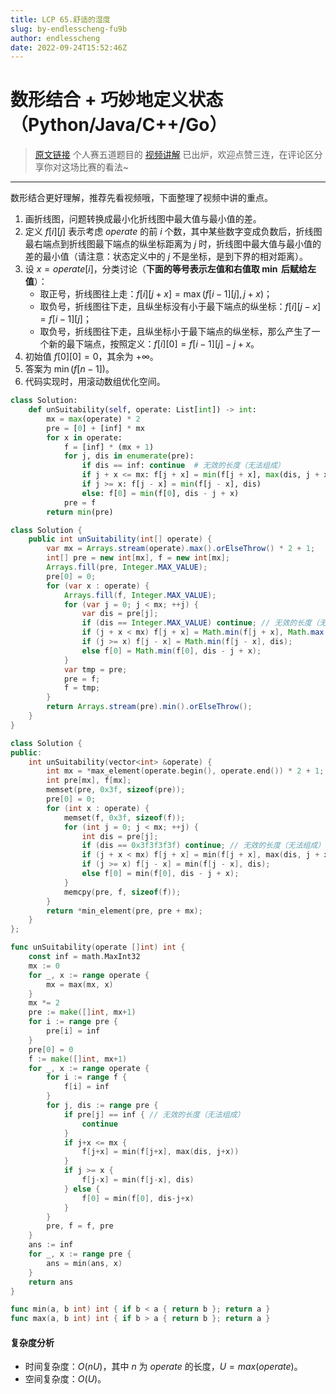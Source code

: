 ```yaml
---
title: LCP 65.舒适的湿度
slug: by-endlesscheng-fu9b
author: endlesscheng
date: 2022-09-24T15:52:46Z
---
```

# 数形结合 + 巧妙地定义状态（Python/Java/C++/Go）
 
> [原文链接](https://leetcode.cn/problems/3aqs1c/solution/by-endlesscheng-fu9b)
个人赛五道题目的 [视频讲解](https://www.bilibili.com/video/BV1zN4y1K762) 已出炉，欢迎点赞三连，在评论区分享你对这场比赛的看法~

---

数形结合更好理解，推荐先看视频哦，下面整理了视频中讲的重点。

1. 画折线图，问题转换成最小化折线图中最大值与最小值的差。
2. 定义 $f[i][j]$ 表示考虑 $\textit{operate}$ 的前 $i$ 个数，其中某些数字变成负数后，折线图最右端点到折线图最下端点的纵坐标距离为 $j$ 时，折线图中最大值与最小值的差的最小值（请注意：状态定义中的 $j$ 不是坐标，是到下界的相对距离）。
3. 设 $x=\textit{operate}[i]$，分类讨论（**下面的等号表示左值和右值取 $\min$ 后赋给左值**）：
   - 取正号，折线图往上走：$f[i][j+x] = \max(f[i-1][j],j+x)$；
   - 取负号，折线图往下走，且纵坐标没有小于最下端点的纵坐标：$f[i][j-x] = f[i-1][j]$；
   - 取负号，折线图往下走，且纵坐标小于最下端点的纵坐标，那么产生了一个新的最下端点，按照定义：$f[i][0] = f[i-1][j]-j+x$。
4. 初始值 $f[0][0] = 0$，其余为 $+\infty$。
5. 答案为 $\min(f[n-1])$。
6. 代码实现时，用滚动数组优化空间。

```py [sol1-Python3]
class Solution:
    def unSuitability(self, operate: List[int]) -> int:
        mx = max(operate) * 2
        pre = [0] + [inf] * mx
        for x in operate:
            f = [inf] * (mx + 1)
            for j, dis in enumerate(pre):
                if dis == inf: continue  # 无效的长度（无法组成）
                if j + x <= mx: f[j + x] = min(f[j + x], max(dis, j + x))
                if j >= x: f[j - x] = min(f[j - x], dis)
                else: f[0] = min(f[0], dis - j + x)
            pre = f
        return min(pre)
```

```java [sol1-Java]
class Solution {
    public int unSuitability(int[] operate) {
        var mx = Arrays.stream(operate).max().orElseThrow() * 2 + 1;
        int[] pre = new int[mx], f = new int[mx];
        Arrays.fill(pre, Integer.MAX_VALUE);
        pre[0] = 0;
        for (var x : operate) {
            Arrays.fill(f, Integer.MAX_VALUE);
            for (var j = 0; j < mx; ++j) {
                var dis = pre[j];
                if (dis == Integer.MAX_VALUE) continue; // 无效的长度（无法组成）
                if (j + x < mx) f[j + x] = Math.min(f[j + x], Math.max(dis, j + x));
                if (j >= x) f[j - x] = Math.min(f[j - x], dis);
                else f[0] = Math.min(f[0], dis - j + x);
            }
            var tmp = pre;
            pre = f;
            f = tmp;
        }
        return Arrays.stream(pre).min().orElseThrow();
    }
}
```

```cpp [sol1-C++]
class Solution {
public:
    int unSuitability(vector<int> &operate) {
        int mx = *max_element(operate.begin(), operate.end()) * 2 + 1;
        int pre[mx], f[mx];
        memset(pre, 0x3f, sizeof(pre));
        pre[0] = 0;
        for (int x : operate) {
            memset(f, 0x3f, sizeof(f));
            for (int j = 0; j < mx; ++j) {
                int dis = pre[j];
                if (dis == 0x3f3f3f3f) continue; // 无效的长度（无法组成）
                if (j + x < mx) f[j + x] = min(f[j + x], max(dis, j + x));
                if (j >= x) f[j - x] = min(f[j - x], dis);
                else f[0] = min(f[0], dis - j + x);
            }
            memcpy(pre, f, sizeof(f));
        }
        return *min_element(pre, pre + mx);
    }
};
```

```go [sol1-Go]
func unSuitability(operate []int) int {
	const inf = math.MaxInt32
	mx := 0
	for _, x := range operate {
		mx = max(mx, x)
	}
	mx *= 2
	pre := make([]int, mx+1)
	for i := range pre {
		pre[i] = inf
	}
	pre[0] = 0
	f := make([]int, mx+1)
	for _, x := range operate {
		for i := range f {
			f[i] = inf
		}
		for j, dis := range pre {
			if pre[j] == inf { // 无效的长度（无法组成）
				continue
			}
			if j+x <= mx {
				f[j+x] = min(f[j+x], max(dis, j+x))
			}
			if j >= x {
				f[j-x] = min(f[j-x], dis)
			} else {
				f[0] = min(f[0], dis-j+x)
			}
		}
		pre, f = f, pre
	}
	ans := inf
	for _, x := range pre {
		ans = min(ans, x)
	}
	return ans
}

func min(a, b int) int { if b < a { return b }; return a }
func max(a, b int) int { if b > a { return b }; return a }
```

#### 复杂度分析

- 时间复杂度：$O(nU)$，其中 $n$ 为 $\textit{operate}$ 的长度，$U=max(\textit{operate})$。
- 空间复杂度：$O(U)$。

